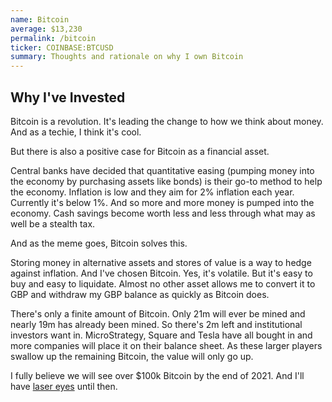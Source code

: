 ```yaml
---
name: Bitcoin
average: $13,230
permalink: /bitcoin
ticker: COINBASE:BTCUSD
summary: Thoughts and rationale on why I own Bitcoin
---
```


## Why I've Invested

Bitcoin is a revolution. It's leading the change to how we think about money. And as a techie, I think it's cool.

But there is also a positive case for Bitcoin as a financial asset.

Central banks have decided that quantitative easing (pumping money into the economy by purchasing assets like bonds) is their go-to method to help the economy. Inflation is low and they aim for 2% inflation each year. Currently it's below 1%. And so more and more money is pumped into the economy. Cash savings become worth less and less through what may as well be a stealth tax.

And as the meme goes, Bitcoin solves this.

Storing money in alternative assets and stores of value is a way to hedge against inflation. And I've chosen Bitcoin. Yes, it's volatile. But it's easy to buy and easy to liquidate. Almost no other asset allows me to convert it to GBP and withdraw my GBP balance as quickly as Bitcoin does.

There's only a finite amount of Bitcoin. Only 21m will ever be mined and nearly 19m has already been mined. So there's 2m left and institutional investors want in. MicroStrategy, Square and Tesla have all bought in and more companies will place it on their balance sheet. As these larger players swallow up the remaining Bitcoin, the value will only go up.

I fully believe we will see over $100k Bitcoin by the end of 2021. And I'll have [laser eyes](https://twitter.com/HarryMoy) until then.